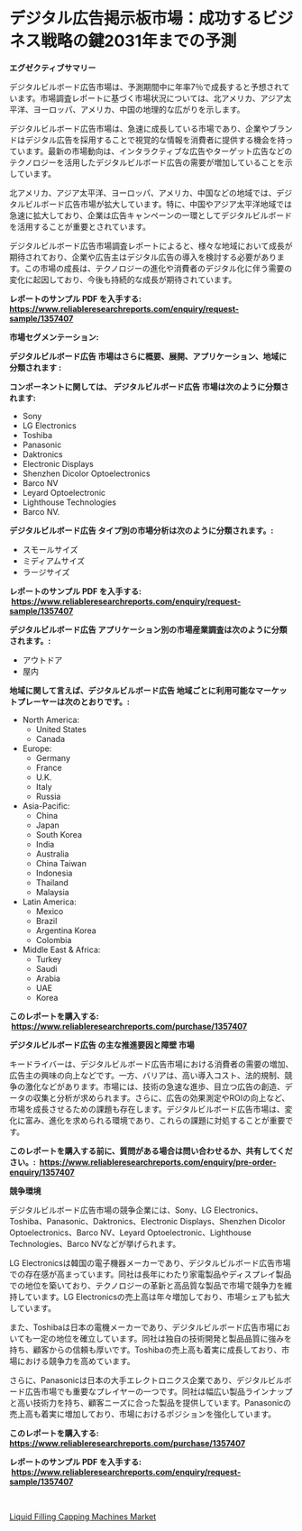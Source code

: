 <p><h1>デジタル広告掲示板市場：成功するビジネス戦略の鍵2031年までの予測</h1></p><p><strong>エグゼクティブサマリー</strong></p>
<p><p>デジタルビルボード広告市場は、予測期間中に年率7％で成長すると予想されています。市場調査レポートに基づく市場状況については、北アメリカ、アジア太平洋、ヨーロッパ、アメリカ、中国の地理的な広がりを示します。</p><p>デジタルビルボード広告市場は、急速に成長している市場であり、企業やブランドはデジタル広告を採用することで視覚的な情報を消費者に提供する機会を持っています。最新の市場動向は、インタラクティブな広告やターゲット広告などのテクノロジーを活用したデジタルビルボード広告の需要が増加していることを示しています。</p><p>北アメリカ、アジア太平洋、ヨーロッパ、アメリカ、中国などの地域では、デジタルビルボード広告市場が拡大しています。特に、中国やアジア太平洋地域では急速に拡大しており、企業は広告キャンペーンの一環としてデジタルビルボードを活用することが重要とされています。</p><p>デジタルビルボード広告市場調査レポートによると、様々な地域において成長が期待されており、企業や広告主はデジタル広告の導入を検討する必要があります。この市場の成長は、テクノロジーの進化や消費者のデジタル化に伴う需要の変化に起因しており、今後も持続的な成長が期待されています。</p></p>
<p><strong>レポートのサンプル PDF を入手する: <a href="https://www.reliableresearchreports.com/enquiry/request-sample/1357407">https://www.reliableresearchreports.com/enquiry/request-sample/1357407</a></strong></p>
<p><strong>市場セグメンテーション:</strong></p>
<p><strong> デジタルビルボード広告 市場はさらに概要、展開、アプリケーション、地域に分類されます :</strong></p>
<p><strong>コンポーネントに関しては、 デジタルビルボード広告 市場は次のように分類されます: &nbsp;</strong></p>
<p><ul><li>Sony</li><li>LG Electronics</li><li>Toshiba</li><li>Panasonic</li><li>Daktronics</li><li>Electronic Displays</li><li>Shenzhen Dicolor Optoelectronics</li><li>Barco NV</li><li>Leyard Optoelectronic</li><li>Lighthouse Technologies</li><li>Barco NV.</li></ul></p>
<p><strong> デジタルビルボード広告 タイプ別の市場分析は次のように分類されます。:</strong></p>
<p><ul><li>スモールサイズ</li><li>ミディアムサイズ</li><li>ラージサイズ</li></ul></p>
<p><strong>レポートのサンプル PDF を入手する: &nbsp;<a href="https://www.reliableresearchreports.com/enquiry/request-sample/1357407">https://www.reliableresearchreports.com/enquiry/request-sample/1357407</a></strong></p>
<p><strong> デジタルビルボード広告 アプリケーション別の市場産業調査は次のように分類されます。:</strong></p>
<p><ul><li>アウトドア</li><li>屋内</li></ul></p>
<p><strong>地域に関して言えば、デジタルビルボード広告 地域ごとに利用可能なマーケットプレーヤーは次のとおりです。:</strong></p>
<p><ul>
    <li>
        North America:
        <ul>
            <li>United States</li>
            <li>Canada</li>
        </ul>
    </li>
    <li>
        Europe:
        <ul>
            <li>Germany</li>
            <li>France</li>
            <li>U.K.</li>
            <li>Italy</li>
            <li>Russia</li>
        </ul>
    </li>
    <li>
        Asia-Pacific:
        <ul>
            <li>China</li>
            <li>Japan</li>
            <li>South Korea</li>
            <li>India</li>
            <li>Australia</li>
            <li>China Taiwan</li>
            <li>Indonesia</li>
            <li>Thailand</li>
            <li>Malaysia</li>
        </ul>
    </li>
    <li>
        Latin America:
        <ul>
            <li>Mexico</li>
            <li>Brazil</li>
            <li>Argentina Korea</li>
            <li>Colombia</li>
        </ul>
    </li>
    <li>
        Middle East & Africa:
        <ul>
            <li>Turkey</li>
            <li>Saudi</li>
            <li>Arabia</li>
            <li>UAE</li>
            <li>Korea</li>
        </ul>
    </li>
    </ul></p>
<p><strong>このレポートを購入する: &nbsp;<a href="https://www.reliableresearchreports.com/purchase/1357407">https://www.reliableresearchreports.com/purchase/1357407</a></strong></p>
<p><strong>デジタルビルボード広告 の主な推進要因と障壁 市場</strong></p>
<p><p>キードライバーは、デジタルビルボード広告市場における消費者の需要の増加、広告主の興味の向上などです。一方、バリアは、高い導入コスト、法的規制、競争の激化などがあります。市場には、技術の急速な進歩、目立つ広告の創造、データの収集と分析が求められます。さらに、広告の効果測定やROIの向上など、市場を成長させるための課題も存在します。デジタルビルボード広告市場は、変化に富み、進化を求められる環境であり、これらの課題に対処することが重要です。</p></p>
<p><strong>このレポートを購入する前に、質問がある場合は問い合わせるか、共有してください。:&nbsp; <a href="https://www.reliableresearchreports.com/enquiry/pre-order-enquiry/1357407">https://www.reliableresearchreports.com/enquiry/pre-order-enquiry/1357407</a></strong></p>
<p><strong>競争環境</strong></p>
<p><p>デジタルビルボード広告市場の競争企業には、Sony、LG Electronics、Toshiba、Panasonic、Daktronics、Electronic Displays、Shenzhen Dicolor Optoelectronics、Barco NV、Leyard Optoelectronic、Lighthouse Technologies、Barco NVなどが挙げられます。</p><p>LG Electronicsは韓国の電子機器メーカーであり、デジタルビルボード広告市場での存在感が高まっています。同社は長年にわたり家電製品やディスプレイ製品での地位を築いており、テクノロジーの革新と高品質な製品で市場で競争力を維持しています。LG Electronicsの売上高は年々増加しており、市場シェアも拡大しています。</p><p>また、Toshibaは日本の電機メーカーであり、デジタルビルボード広告市場においても一定の地位を確立しています。同社は独自の技術開発と製品品質に強みを持ち、顧客からの信頼も厚いです。Toshibaの売上高も着実に成長しており、市場における競争力を高めています。</p><p>さらに、Panasonicは日本の大手エレクトロニクス企業であり、デジタルビルボード広告市場でも重要なプレイヤーの一つです。同社は幅広い製品ラインナップと高い技術力を持ち、顧客ニーズに合った製品を提供しています。Panasonicの売上高も着実に増加しており、市場におけるポジションを強化しています。</p></p>
<p><strong>このレポートを購入する: &nbsp; <a href="https://www.reliableresearchreports.com/purchase/1357407">https://www.reliableresearchreports.com/purchase/1357407</a></strong></p>
<p><strong>レポートのサンプル PDF を入手する: &nbsp;<a href="https://www.reliableresearchreports.com/enquiry/request-sample/1357407">https://www.reliableresearchreports.com/enquiry/request-sample/1357407</a></strong><strong></strong></p>
<p>&nbsp;</p>
<p><p><a href="https://extreme-scabiosa-c81.notion.site/Liquid-Filling-Capping-Machines-Market-Size-Evaluating-its-Market-Trends-Growth-and-Projections-2-7cd931a5dcdc4c698eabc31d44de8ccf">Liquid Filling Capping Machines Market</a></p></p>